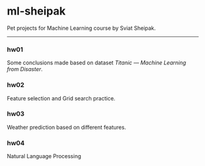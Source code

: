 # ml-sheipak
Pet projects for Machine Learning course by Sviat Sheipak.
__________________________________________________________
### hw01
Some conclusions made based on dataset *Titanic — Machine Learning from Disaster*.

### hw02
Feature selection and Grid search practice.

### hw03
Weather prediction based on different features.

### hw04
Natural Language Processing
